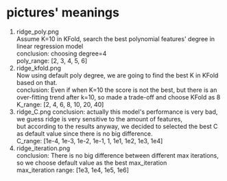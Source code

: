 # pictures' meanings
1. ridge_poly.png  
Assume K=10 in KFold, search the best polynomial features' degree in linear regression model  
conclusion: choosing degree=4  
poly_range: [2, 3, 4, 5, 6]
2. ridge_kfold.png  
Now using default poly degree, we are going to find the best K in KFold based on that.  
conclusion: Even if when K=10 the score is not the best, but there is an over-fitting trend after k=10, so made a trade-off and choose KFold as 8  
K_range: [2, 4, 6, 8, 10, 20, 40]
3. ridge_C.png
conclusion: actually this model's performance is very bad, we guess ridge is very sensitive to the amount of features,  
but according to the results anyway, we decided to selected the best C as default value since there is no big difference.  
C_range: [1e-4, 1e-3, 1e-2, 1e-1, 1, 1e1, 1e2, 1e3, 1e4]  
4. ridge_iteration.png  
conclusion: There is no big difference between different max iterations, so we choose default value as the best max_iteration  
max_iteration range: [1e3, 1e4, 1e5, 1e6]